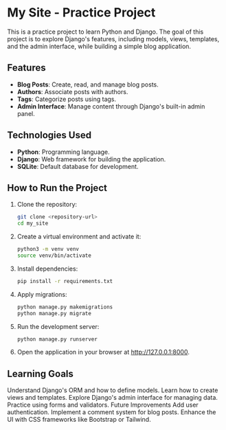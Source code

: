 # My Site - Practice Project

This is a practice project to learn Python and Django. The goal of this project is to explore Django's features, including models, views, templates, and the admin interface, while building a simple blog application.

## Features

- **Blog Posts**: Create, read, and manage blog posts.
- **Authors**: Associate posts with authors.
- **Tags**: Categorize posts using tags.
- **Admin Interface**: Manage content through Django's built-in admin panel.

## Technologies Used

- **Python**: Programming language.
- **Django**: Web framework for building the application.
- **SQLite**: Default database for development.

## How to Run the Project

1. Clone the repository:
   ```bash
   git clone <repository-url>
   cd my_site
   ```
2. Create a virtual environment and activate it:
   ```bash
   python3 -m venv venv
   source venv/bin/activate
   ```
3. Install dependencies:
   ```bash
   pip install -r requirements.txt
   ```
4. Apply migrations:
   ```bash
   python manage.py makemigrations
   python manage.py migrate
   ```
5. Run the development server:
   ```bash
   python manage.py runserver
   ```
6. Open the application in your browser at http://127.0.0.1:8000.

## Learning Goals

Understand Django's ORM and how to define models.
Learn how to create views and templates.
Explore Django's admin interface for managing data.
Practice using forms and validators.
Future Improvements
Add user authentication.
Implement a comment system for blog posts.
Enhance the UI with CSS frameworks like Bootstrap or Tailwind.
